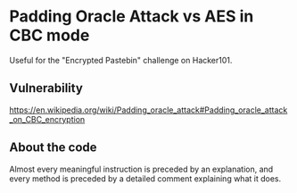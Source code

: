# Padding Oracle Attack vs AES in CBC mode

Useful for the "Encrypted Pastebin" challenge on Hacker101.

## Vulnerability
<https://en.wikipedia.org/wiki/Padding_oracle_attack#Padding_oracle_attack_on_CBC_encryption>

## About the code
Almost every meaningful instruction is preceded by an explanation, and every method is preceded by a detailed comment explaining what it does.
